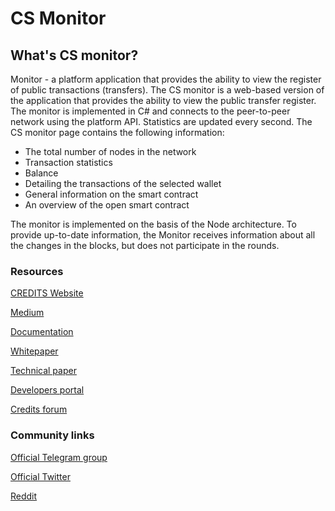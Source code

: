 <h1>CS Monitor</h1>
<h2>What's CS monitor?</h2>
<p>Monitor - a platform application that provides the ability to view the register of public transactions (transfers).
The CS monitor is a web-based version of the application that provides the ability to view the public transfer register. The monitor is implemented in C# and connects to the peer-to-peer network using the platform API. Statistics are updated every second.
The CS monitor page contains the following information:</p>
<ul>
<li>The total number of nodes in the network</li>
<li>Transaction statistics</li>
<li>Balance</li>
<li>Detailing the transactions of the selected wallet</li>
<li>General information on the smart contract</li>
<li>An overview of the open smart contract</li>
</ul>
<p>The monitor is implemented on the basis of the Node architecture. To provide up-to-date information, the Monitor receives information about all the changes in the blocks, but does not participate in the rounds.</p>
<h3>Resources</h3>

<a href="https://credits.com//">CREDITS Website</a>

<a href="https://medium.com/@credits">Medium</a>

<a href="https://github.com/CREDITSCOM/DOCUMENTATION">Documentation</a>

<a href="https://credits.com/Content/Docs/TechnicalWhitePaperCREDITSEng.pdf">Whitepaper</a>

<a href="https://credits.com/Content/Docs/TechnicalPaperENG.pdf">Technical paper</a>

<a href="https://developers.credits.com/l">Developers portal</a>

<a href="http://forum.credits.com/">Credits forum</a>

<h3>Community links</h3>

<a href="https://t.me/creditscom">Official Telegram group</a>

<a href="https://twitter.com/creditscom">Official Twitter</a>

<a href="https://www.reddit.com/r/CreditsOfficial/">Reddit</a>